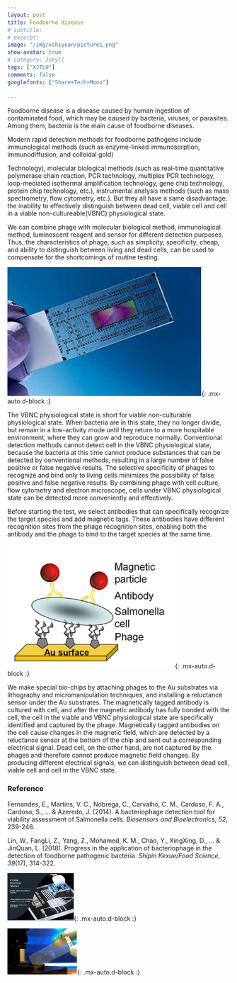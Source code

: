```yaml
---
layout: post
title: Foodborne disease
# subtitle:
# excerpt: 
image: "/img/xshiyuan/picture1.png"
show-avatar: true
# category: Jekyll
tags: ["XJTLU"]
comments: false
googlefonts: ["Share+Tech+Mono"]

---
```






Foodborne disease is a disease caused by human ingestion of contaminated food, which may be caused by bacteria, viruses, or parasites. Among them, bacteria is the main cause of foodborne diseases.



Modern rapid detection methods for foodborne pathogens include immunological methods (such as enzyme-linked immunosorption, immunodiffusion, and colloidal gold)



Technology), molecular biological methods (such as real-time quantitative polymerase chain reaction, PCR technology, multiplex PCR technology, loop-mediated isothermal amplification technology, gene chip technology, protein chip technology, etc.), instrumental analysis methods (such as mass spectrometry, flow cytometry, etc.). But they all have a same disadvantage: the inability to effectively distinguish between dead cell, viable cell and cell in a viable non-cultureable(VBNC) physiological state.



We can combine phage with molecular biological method, immunological method, luminescent reagent and sensor for different detection purposes. Thus, the characteristics of phage, such as simplicity, specificity, cheap, and ability to distinguish between living and dead cells, can be used to compensate for the shortcomings of routine testing.

![With locked user](/img/xshiyuan/picture1.png){: .mx-auto.d-block :}



The VBNC physiological state is short for viable non-culturable physiological state. When bacteria are in this state, they no longer divide, but remain in a low-activity mode until they return to a more hospitable environment, where they can grow and reproduce normally. Conventional detection methods cannot detect cell in the VBNC physiological state, because the bacteria at this time cannot produce substances that can be detected by conventional methods, resulting in a large number of false positive or false negative results. The selective specificity of phages to recognize and bind only to living cells minimizes the possibility of false positive and false negative results. By combining phage with cell culture, flow cytometry and electron microscope, cells under VBNC physiological state can be detected more conveniently and effectively.



Before starting the test, we select antibodies that can specifically recognize the target species and add magnetic tags. These antibodies have different recognition sites from the phage recognition sites, enabling both the antibody and the phage to bind to the target species at the same time.



![With locked user](/img/xshiyuan/picture2.png){: .mx-auto.d-block :}



We make special bio-chips by attaching phages to the Au substrates via lithography and micromanipulation techniques, and installing a reluctance sensor under the Au substrates. The magnetically tagged antibody is cultured with cell, and after the magnetic antibody has fully bonded with the cell, the cell in the viable and VBNC physiological state are specifically identified and captured by the phage. Magnetically tagged antibodies on the cell cause changes in the magnetic field, which are detected by a reluctance sensor at the bottom of the chip and sent out a corresponding electrical signal. Dead cell, on the other hand, are not captured by the phages and therefore cannot produce magnetic field changes. By producing different electrical signals, we can distinguish between dead cell, viable cell and cell in the VBNC state.



### Reference

Fernandes, E., Martins, V. C., Nóbrega, C., Carvalho, C. M., Cardoso, F. A., Cardoso, S., ... & Azeredo, J. (2014). A bacteriophage detection tool for viability assessment of Salmonella cells. *Biosensors and Bioelectronics*, *52*, 239-246.

Lin, W., FangLi, Z., Yang, Z., Mohamed, K. M., Chao, Y., XingXing, D., ... & JinQuan, L. (2018). Progress in the application of bacteriophage in the detection of foodborne pathogenic bacteria. *Shipin Kexue/Food Science*, *39*(17), 314-322.

![With locked user](/img/xshiyuan/picture3.png){: .mx-auto.d-block :}

![With locked user](/img/xshiyuan/picture4.png){: .mx-auto.d-block :}